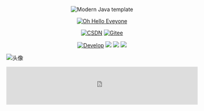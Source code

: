 
<div id="title" align=center>

![Modern Java template][github-sub-title:img]

[![Oh Hello Eveyone](https://github-readme-stats.vercel.app/api?username=zxbdzh&show_icons=true&theme=tokyonight)](https://space.bilibili.com/106360063)

[![CSDN](https://img.shields.io/badge/CSDN-%E7%B4%94%E5%86%AB-green)](https://blog.zxbdwy.online)
[![Gitee](https://img.shields.io/badge/Gitee-Xeubad-red)](https://gitee.com/zxbdzh)

[![Develop](https://img.shields.io/badge/code-Develop-blue)](https://en.wikipedia.org/wiki/Software_development) 
![](https://img.shields.io/badge/每日-雀巢-green) 
![](https://img.shields.io/badge/状态-dead-red) 
![](https://img.shields.io/badge/性别-男-red)

</div>

![头像](image/头像.jpg)
<iframe src="https://moecount.zxbdwy.online/?mode=ADD_NUM&name=github&min_num_length=5&out_mode=html" frameborder="0" scrolling="no" width="100%" height="100px"></iframe>

[github-sub-title:img]: https://readme-typing-svg.herokuapp.com/?font=Segoe+Script&center=true&lines=zxbdzh
